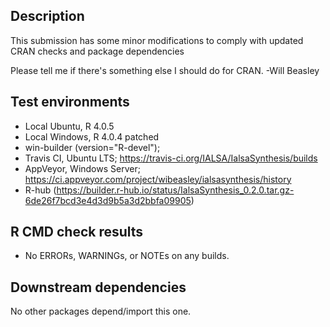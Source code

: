 ## Description
This submission has some minor modifications to comply with updated CRAN checks and package dependencies

Please tell me if there's something else I should do for CRAN.  -Will Beasley

## Test environments
* Local Ubuntu, R 4.0.5
* Local Windows, R 4.0.4 patched
* win-builder (version="R-devel"); <not responding>
* Travis CI, Ubuntu LTS; https://travis-ci.org/IALSA/IalsaSynthesis/builds
* AppVeyor, Windows Server; https://ci.appveyor.com/project/wibeasley/ialsasynthesis/history
* R-hub (https://builder.r-hub.io/status/IalsaSynthesis_0.2.0.tar.gz-6de26f7bcd3e4d3d9b5a3d2bbfa09905)

## R CMD check results
* No ERRORs, WARNINGs, or NOTEs on any builds.

## Downstream dependencies
No other packages depend/import this one.
